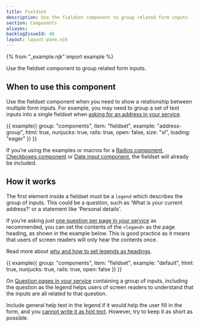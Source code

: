 ```yaml
---
title: Fieldset
description: Use the fieldset component to group related form inputs
section: Components
aliases:
backlogIssueId: 48
layout: layout-pane.njk
---
```


{% from "_example.njk" import example %}

Use the fieldset component to group related form inputs.

## When to use this component

Use the fieldset component when you need to show a relationship between multiple form inputs. For example, you may need to group a set of text inputs into a single fieldset when [asking for an address in your service](/patterns/addresses/).

{{ example({ group: "components", item: "fieldset", example: "address-group", html: true, nunjucks: true, rails: true, open: false, size: "xl", loading: "eager" }) }}

If you’re using the examples or macros for a [Radios component](/components/radios/), [Checkboxes component](/components/checkboxes/) or [Date input component](/components/date-input/), the fieldset will already be included.

## How it works

The first element inside a fieldset must be a `legend` which describes the group of inputs. This could be a question, such as ‘What is your current address?’ or a statement like ‘Personal details’.

If you’re asking just [one question per page in your service](/patterns/question-pages/#start-by-asking-one-question-per-page) as recommended, you can set the contents of the `<legend>` as the page heading, as shown in the example below. This is good practice as it means that users of screen readers will only hear the contents once.

Read more about [why and how to set legends as headings](/get-started/labels-legends-headings/).

{{ example({ group: "components", item: "fieldset", example: "default", html: true, nunjucks: true, rails: true, open: false }) }}

On [Question pages in your service](/patterns/question-pages/) containing a group of inputs, including the question as the legend helps users of screen readers to understand that the inputs are all related to that&nbsp;question.

Include general help text in the legend if it would help the user fill in the form, and you [cannot write it as hint text](/components/text-input/#hint-text). However, try to keep it as short as possible.
